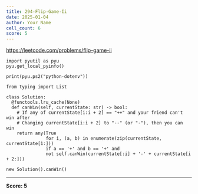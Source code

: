 ```yaml
---
title: 294-Flip-Game-Ii
date: 2025-01-04
author: Your Name
cell_count: 6
score: 5
---
```


https://leetcode.com/problems/flip-game-ii


```
import pyutil as pyu
pyu.get_local_pyinfo()
```


```
print(pyu.ps2("python-dotenv"))
```


```
from typing import List
```


```
class Solution:
  @functools.lru_cache(None)
  def canWin(self, currentState: str) -> bool:
    # If any of currentState[i:i + 2] == "++" and your friend can't win after
    # Changing currentState[i:i + 2] to "--" (or "-"), then you can win
    return any(True
               for i, (a, b) in enumerate(zip(currentState, currentState[1:]))
               if a == '+' and b == '+' and
               not self.canWin(currentState[:i] + '-' + currentState[i + 2:]))
```


```
new Solution().canWin()
```


---
**Score: 5**